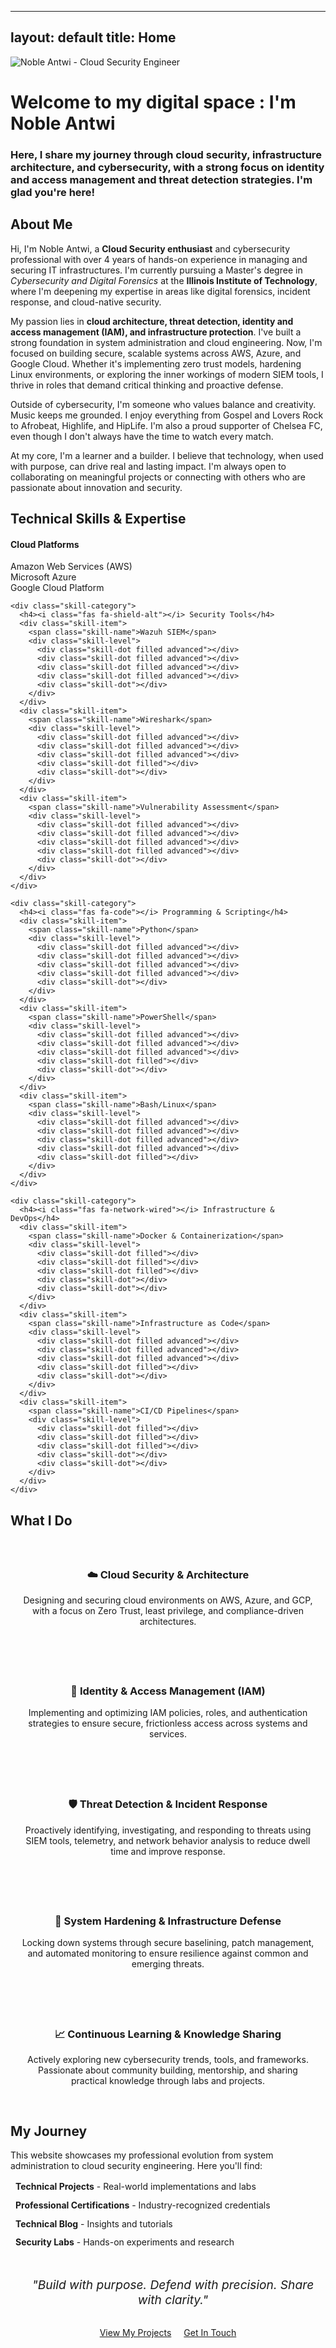 
---
layout: default
title: Home
---

<div class="profile-section">
  <img src="assets/profile.jpg" alt="Noble Antwi - Cloud Security Engineer" class="profile-img"/>
  <h1>Welcome to my digital space : I'm Noble Antwi</h1>
  <h3>Here, I share my journey through cloud security, infrastructure architecture, and cybersecurity, with a strong focus on identity and access management and threat detection strategies. I'm glad you're here!</h3>
  
  <div class="social-links">
    <a href="https://linkedin.com/in/{{ site.social.linkedin }}" class="social-link" target="_blank">
      <i class="fab fa-linkedin-in"></i>
    </a>
    <a href="https://github.com/{{ site.social.github }}" class="social-link" target="_blank">
      <i class="fab fa-github"></i>
    </a>
    <a href="mailto:{{ site.social.email }}" class="social-link">
      <i class="fas fa-envelope"></i>
    </a>
  </div>
</div>

<div class="card">
  <h2><i class="fas fa-user"></i> About Me</h2>
  <p>Hi, I'm Noble Antwi, a <strong>Cloud Security enthusiast</strong> and cybersecurity professional with over 4 years of hands-on experience in managing and securing IT infrastructures. I'm currently pursuing a Master's degree in <em>Cybersecurity and Digital Forensics</em> at the <strong>Illinois Institute of Technology</strong>, where I'm deepening my expertise in areas like digital forensics, incident response, and cloud-native security.</p>
  
  <p>My passion lies in <strong>cloud architecture, threat detection, identity and access management (IAM), and infrastructure protection</strong>. I've built a strong foundation in system administration and cloud engineering. Now, I'm focused on building secure, scalable systems across AWS, Azure, and Google Cloud. Whether it's implementing zero trust models, hardening Linux environments, or exploring the inner workings of modern SIEM tools, I thrive in roles that demand critical thinking and proactive defense.</p>
  
  <p>Outside of cybersecurity, I'm someone who values balance and creativity. Music keeps me grounded. I enjoy everything from Gospel and Lovers Rock to Afrobeat, Highlife, and HipLife. I'm also a proud supporter of Chelsea FC, even though I don't always have the time to watch every match.</p>
  
  <p>At my core, I'm a learner and a builder. I believe that technology, when used with purpose, can drive real and lasting impact. I'm always open to collaborating on meaningful projects or connecting with others who are passionate about innovation and security.</p>
</div>

<div class="card">
  <h2><i class="fas fa-cogs"></i> Technical Skills & Expertise</h2>
  <div class="skills-grid">
    <div class="skill-category">
      <h4><i class="fas fa-cloud"></i> Cloud Platforms</h4>
      <div class="skill-item">
        <span class="skill-name">Amazon Web Services (AWS)</span>
        <div class="skill-level">
          <div class="skill-dot filled advanced"></div>
          <div class="skill-dot filled advanced"></div>
          <div class="skill-dot filled advanced"></div>
          <div class="skill-dot filled advanced"></div>
          <div class="skill-dot filled"></div>
        </div>
      </div>
      <div class="skill-item">
        <span class="skill-name">Microsoft Azure</span>
        <div class="skill-level">
          <div class="skill-dot filled advanced"></div>
          <div class="skill-dot filled advanced"></div>
          <div class="skill-dot filled advanced"></div>
          <div class="skill-dot filled"></div>
          <div class="skill-dot"></div>
        </div>
      </div>
      <div class="skill-item">
        <span class="skill-name">Google Cloud Platform</span>
        <div class="skill-level">
          <div class="skill-dot filled"></div>
          <div class="skill-dot filled"></div>
          <div class="skill-dot filled"></div>
          <div class="skill-dot"></div>
          <div class="skill-dot"></div>
        </div>
      </div>
    </div>

    <div class="skill-category">
      <h4><i class="fas fa-shield-alt"></i> Security Tools</h4>
      <div class="skill-item">
        <span class="skill-name">Wazuh SIEM</span>
        <div class="skill-level">
          <div class="skill-dot filled advanced"></div>
          <div class="skill-dot filled advanced"></div>
          <div class="skill-dot filled advanced"></div>
          <div class="skill-dot filled advanced"></div>
          <div class="skill-dot"></div>
        </div>
      </div>
      <div class="skill-item">
        <span class="skill-name">Wireshark</span>
        <div class="skill-level">
          <div class="skill-dot filled advanced"></div>
          <div class="skill-dot filled advanced"></div>
          <div class="skill-dot filled advanced"></div>
          <div class="skill-dot filled"></div>
          <div class="skill-dot"></div>
        </div>
      </div>
      <div class="skill-item">
        <span class="skill-name">Vulnerability Assessment</span>
        <div class="skill-level">
          <div class="skill-dot filled advanced"></div>
          <div class="skill-dot filled advanced"></div>
          <div class="skill-dot filled advanced"></div>
          <div class="skill-dot filled advanced"></div>
          <div class="skill-dot"></div>
        </div>
      </div>
    </div>

    <div class="skill-category">
      <h4><i class="fas fa-code"></i> Programming & Scripting</h4>
      <div class="skill-item">
        <span class="skill-name">Python</span>
        <div class="skill-level">
          <div class="skill-dot filled advanced"></div>
          <div class="skill-dot filled advanced"></div>
          <div class="skill-dot filled advanced"></div>
          <div class="skill-dot filled advanced"></div>
          <div class="skill-dot"></div>
        </div>
      </div>
      <div class="skill-item">
        <span class="skill-name">PowerShell</span>
        <div class="skill-level">
          <div class="skill-dot filled advanced"></div>
          <div class="skill-dot filled advanced"></div>
          <div class="skill-dot filled advanced"></div>
          <div class="skill-dot filled"></div>
          <div class="skill-dot"></div>
        </div>
      </div>
      <div class="skill-item">
        <span class="skill-name">Bash/Linux</span>
        <div class="skill-level">
          <div class="skill-dot filled advanced"></div>
          <div class="skill-dot filled advanced"></div>
          <div class="skill-dot filled advanced"></div>
          <div class="skill-dot filled advanced"></div>
          <div class="skill-dot filled"></div>
        </div>
      </div>
    </div>

    <div class="skill-category">
      <h4><i class="fas fa-network-wired"></i> Infrastructure & DevOps</h4>
      <div class="skill-item">
        <span class="skill-name">Docker & Containerization</span>
        <div class="skill-level">
          <div class="skill-dot filled"></div>
          <div class="skill-dot filled"></div>
          <div class="skill-dot filled"></div>
          <div class="skill-dot"></div>
          <div class="skill-dot"></div>
        </div>
      </div>
      <div class="skill-item">
        <span class="skill-name">Infrastructure as Code</span>
        <div class="skill-level">
          <div class="skill-dot filled advanced"></div>
          <div class="skill-dot filled advanced"></div>
          <div class="skill-dot filled advanced"></div>
          <div class="skill-dot filled"></div>
          <div class="skill-dot"></div>
        </div>
      </div>
      <div class="skill-item">
        <span class="skill-name">CI/CD Pipelines</span>
        <div class="skill-level">
          <div class="skill-dot filled"></div>
          <div class="skill-dot filled"></div>
          <div class="skill-dot filled"></div>
          <div class="skill-dot"></div>
          <div class="skill-dot"></div>
        </div>
      </div>
    </div>
  </div>
</div>

<div class="card">
  <h2><i class="fas fa-rocket"></i> What I Do</h2>
  <div style="display: grid; grid-template-columns: repeat(auto-fit, minmax(280px, 1fr)); gap: 1.5rem; margin-top: 1.5rem;">
    <div style="text-align: center; padding: 1rem;">
      <i class="fas fa-cloud" style="font-size: 2rem; color: var(--accent-color); margin-bottom: 1rem;"></i>
      <h3>☁️ Cloud Security & Architecture</h3>
      <p>Designing and securing cloud environments on AWS, Azure, and GCP, with a focus on Zero Trust, least privilege, and compliance-driven architectures.</p>
    </div>
    <div style="text-align: center; padding: 1rem;">
      <i class="fas fa-key" style="font-size: 2rem; color: var(--accent-color); margin-bottom: 1rem;"></i>
      <h3>🔐 Identity & Access Management (IAM)</h3>
      <p>Implementing and optimizing IAM policies, roles, and authentication strategies to ensure secure, frictionless access across systems and services.</p>
    </div>
    <div style="text-align: center; padding: 1rem;">
      <i class="fas fa-shield-alt" style="font-size: 2rem; color: var(--accent-color); margin-bottom: 1rem;"></i>
      <h3>🛡️ Threat Detection & Incident Response</h3>
      <p>Proactively identifying, investigating, and responding to threats using SIEM tools, telemetry, and network behavior analysis to reduce dwell time and improve response.</p>
    </div>
    <div style="text-align: center; padding: 1rem;">
      <i class="fas fa-server" style="font-size: 2rem; color: var(--accent-color); margin-bottom: 1rem;"></i>
      <h3>🧰 System Hardening & Infrastructure Defense</h3>
      <p>Locking down systems through secure baselining, patch management, and automated monitoring to ensure resilience against common and emerging threats.</p>
    </div>
    <div style="text-align: center; padding: 1rem;">
      <i class="fas fa-graduation-cap" style="font-size: 2rem; color: var(--accent-color); margin-bottom: 1rem;"></i>
      <h3>📈 Continuous Learning & Knowledge Sharing</h3>
      <p>Actively exploring new cybersecurity trends, tools, and frameworks. Passionate about community building, mentorship, and sharing practical knowledge through labs and projects.</p>
    </div>
  </div>
</div>

<div class="card">
  <h2><i class="fas fa-map"></i> My Journey</h2>
  <p>This website showcases my professional evolution from system administration to cloud security engineering. Here you'll find:</p>
  
  <ul style="list-style: none; padding: 0; margin-top: 1rem;">
    <li style="margin-bottom: 0.8rem;"><i class="fas fa-project-diagram" style="color: var(--accent-color); margin-right: 0.5rem;"></i> <strong>Technical Projects</strong> - Real-world implementations and labs</li>
    <li style="margin-bottom: 0.8rem;"><i class="fas fa-certificate" style="color: var(--accent-color); margin-right: 0.5rem;"></i> <strong>Professional Certifications</strong> - Industry-recognized credentials</li>
    <li style="margin-bottom: 0.8rem;"><i class="fas fa-blog" style="color: var(--accent-color); margin-right: 0.5rem;"></i> <strong>Technical Blog</strong> - Insights and tutorials</li>
    <li style="margin-bottom: 0.8rem;"><i class="fas fa-network-wired" style="color: var(--accent-color); margin-right: 0.5rem;"></i> <strong>Security Labs</strong> - Hands-on experiments and research</li>
  </ul>
</div>

<div style="text-align: center; margin: 3rem 0;">
  <blockquote style="font-size: 1.2rem; font-style: italic; color: var(--text-light); border-left: 4px solid var(--accent-color); padding-left: 1rem; margin: 2rem 0;">
    "Build with purpose. Defend with precision. Share with clarity."
  </blockquote>
  
  <div style="margin-top: 2rem;">
    <a href="/projects" class="btn">View My Projects</a>
    <a href="/contact" class="btn" style="margin-left: 1rem;">Get In Touch</a>
  </div>
</div>

